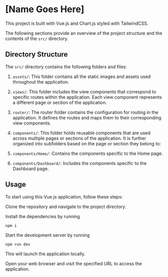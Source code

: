 # [Name Goes Here]
This project is built with Vue.js and Chart.js styled with TailwindCSS.

The following sections provide an overview of the project structure and the contents of the `src/` directory.

## Directory Structure
The `src/` directory contains the following folders and files:

1. `assets/`: This folder contains all the static images and assets used throughout the application.

2. `views/`: This folder includes the view components that correspond to specific routes within the application. Each view component represents a different page or section of the application.

3. `router/`: The router folder contains the configuration for routing in the application. It defines the routes and maps them to their corresponding view components.

4. `components/`: This folder holds reusable components that are used across multiple pages or sections of the application. It is further organized into subfolders based on the page or section they belong to:

5. `components/Home/`: Contains the components specific to the Home page.

6. `components/Dashboard/`: Includes the components specific to the Dashboard page.

## Usage
To start using this Vue.js application, follow these steps:

Clone the repository and navigate to the project directory.

Install the dependencies by running 
```
npm i
```

Start the development server by running 
```
npm run dev
```
This will launch the application locally.

Open your web browser and visit the specified URL to access the application.
